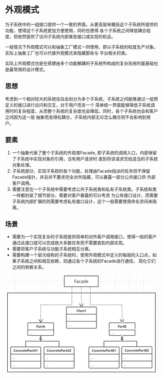 # 外观模式

为子系统中的一组接口提供一个一致的界面，从更高层来概括这个子系统所提供的功能，使得这个子系统更加方便使用，同时也使得
各个子系统之间降低耦合程度，但依然提供了访问子系统内部某些接口或实现的机会。

一般情况下外观模式可以和抽象工厂模式一同使用，即以子系统的粒度生产对象。实际上抽象工厂也可以代替外观模式来隐藏那些与
平台相关的类。

实际上外观模式也是在搭建由多个功能解耦的子系统所构成的复杂系统时最基础也是最常用的设计模式。

## 思想

考虑到一个相对较大的系统往往会划分为多个子系统，子系统之间能够通过一组预定义的接口进行访问和交互，对于用户而言一个
简单统一界面能够降低子系统调用时的复杂程度，从而整个系统的复杂度也会降低。同时，各个子系统也会和客户之间因为这一层
抽象而变得松耦合，子系统内部无论怎么耦合则不会影响到用户。

## 要素

1. 一个抽象代表了整个子系统的外观类Facade, 即子系统的调用入口，内部保留了子系统中实现对象的引用，当有用户请求时
直到将该请求交给适当的子系统对象处理。
2. 子系统部分，实现子系统的各个功能，处理由Facade指派的任务但不保留Facade指针，并且并不要求完全对外隐藏，可以暴露一部分公共接口供
外部客户调用。
3. 需要注意在一个子系统中需要考虑公共子系统类和私有子系统类。子系统和类一样都封装了细节部分，需要对客户暴露的可以考虑
为公有接口设计，而需要子系统内部扩展的则需要考虑私有接口设计，这个一般需要使用命名空间来隔离。

## 场景

- 需要为一个实现复杂的子系统提供简单的对外客户调用接口，使得一般的客户通过此接口就可以完成绝大多数任务而不需要直到内部实现。
- 需要将客户子系统与功能子系统相互分离。
- 需要构建一个层次结构的子系统时，使用外观模式中定义的每层的入口点，如果子系统之间和相互依赖，则通过各个子系统的Facade进行通信，
简化它们之间的依赖关系。

![外观模式](../images/9-facade.png)